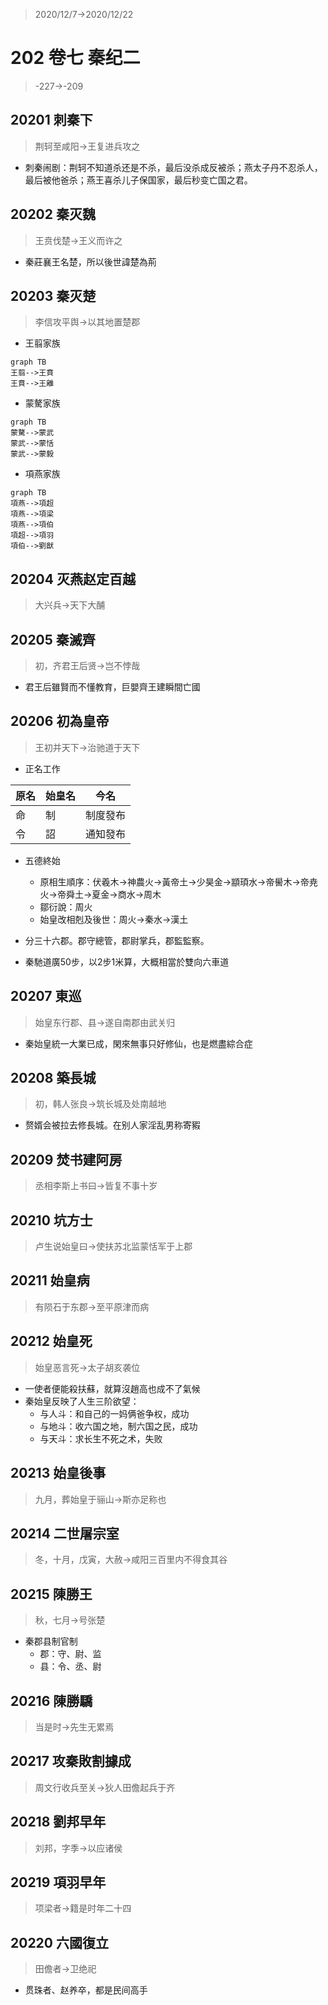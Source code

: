 > 2020/12/7->2020/12/22

# 202 卷七 秦纪二

> -227->-209

## 20201 刺秦下
> 荆轲至咸阳->王复进兵攻之
- 刺秦闹剧：荆轲不知道杀还是不杀，最后没杀成反被杀；燕太子丹不忍杀人，最后被他爸杀；燕王喜杀儿子保国家，最后秒变亡国之君。

## 20202 秦灭魏
> 王贲伐楚->王义而许之
- 秦莊襄王名楚，所以後世諱楚為荊

## 20203 秦灭楚
> 李信攻平舆->以其地置楚郡
- 王翦家族
```mermaid
graph TB
王翦-->王賁
王賁-->王離
```

- 蒙驁家族
```mermaid
graph TB
蒙驁-->蒙武
蒙武-->蒙恬
蒙武-->蒙毅
```

- 項燕家族
```mermaid
graph TB
項燕-->項超
項燕-->項梁
項燕-->項伯
項超-->項羽
項伯-->劉猷
```

## 20204 灭燕赵定百越
> 大兴兵->天下大酺

## 20205 秦滅齊
> 初，齐君王后贤->岂不悖哉
- 君王后雖賢而不懂教育，巨嬰齊王建瞬間亡國

## 20206 初為皇帝
> 王初并天下->治驰道于天下

- 正名工作

原名|始皇名|今名
--|--|--
命|制|制度發布
令|詔|通知發布

- 五德終始
  - 原相生順序：伏羲木->神農火->黃帝土->少昊金->顓頊水->帝嚳木->帝尭火->帝舜土->夏金->商水->周木
  - 鄒衍說：周火
  - 始皇改相剋及後世：周火->秦水->漢土

- 分三十六郡。郡守總管，郡尉掌兵，郡監監察。
- 秦馳道廣50步，以2步1米算，大概相當於雙向六車道

## 20207 東巡
> 始皇东行郡、县->遂自南郡由武关归

- 秦始皇統一大業已成，閑來無事只好修仙，也是燃盡綜合症

## 20208 築長城
> 初，韩人张良->筑长城及处南越地
- 赘婿会被拉去修長城。在别人家淫乱男称寄豭

## 20209 焚书建阿房
> 丞相李斯上书曰->皆复不事十岁

## 20210 坑方士
> 卢生说始皇曰->使扶苏北监蒙恬军于上郡

## 20211 始皇病
> 有陨石于东郡->至平原津而病

## 20212 始皇死
> 始皇恶言死->太子胡亥袭位
- 一使者便能殺扶蘇，就算沒趙高也成不了氣候
- 秦始皇反映了人生三阶欲望：
  - 与人斗：和自己的一妈俩爸争权，成功
  - 与地斗：收六国之地，制六国之民，成功
  - 与天斗：求长生不死之术，失败

## 20213 始皇後事
> 九月，葬始皇于骊山->斯亦足称也

## 20214 二世屠宗室
> 冬，十月，戊寅，大赦->咸阳三百里内不得食其谷

## 20215 陳勝王
> 秋，七月->号张楚
- 秦郡县制官制
  - 郡：守、尉、监
  - 县：令、丞、尉


## 20216 陳勝驕
> 当是时->先生无累焉

## 20217 攻秦敗割據成
> 周文行收兵至关->狄人田儋起兵于齐

## 20218 劉邦早年
> 刘邦，字季->以应诸侯

## 20219 項羽早年
> 项梁者->籍是时年二十四

## 20220 六國復立
> 田儋者->卫绝祀
- 贯珠者、赵养卒，都是民间高手